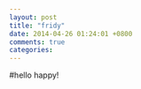 ```yaml
---
layout: post
title: "fridy"
date: 2014-04-26 01:24:01 +0800
comments: true
categories: 
---
```

#hello
happy!